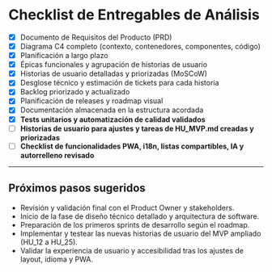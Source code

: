 # Checklist de Entregables de Análisis

- [x] Documento de Requisitos del Producto (PRD)
- [x] Diagrama C4 completo (contexto, contenedores, componentes, código)
- [x] Planificación a largo plazo
- [x] Épicas funcionales y agrupación de historias de usuario
- [x] Historias de usuario detalladas y priorizadas (MoSCoW)
- [x] Desglose técnico y estimación de tickets para cada historia
- [x] Backlog priorizado y actualizado
- [x] Planificación de releases y roadmap visual
- [x] Documentación almacenada en la estructura acordada
- [x] **Tests unitarios y automatización de calidad validados**
- [ ] **Historias de usuario para ajustes y tareas de HU_MVP.md creadas y priorizadas**
- [ ] **Checklist de funcionalidades PWA, i18n, listas compartibles, IA y autorrelleno revisado**

---

## Próximos pasos sugeridos

- Revisión y validación final con el Product Owner y stakeholders.
- Inicio de la fase de diseño técnico detallado y arquitectura de software.
- Preparación de los primeros sprints de desarrollo según el roadmap.
- Implementar y testear las nuevas historias de usuario del MVP ampliado (HU_12 a HU_25).
- Validar la experiencia de usuario y accesibilidad tras los ajustes de layout, idioma y PWA.
